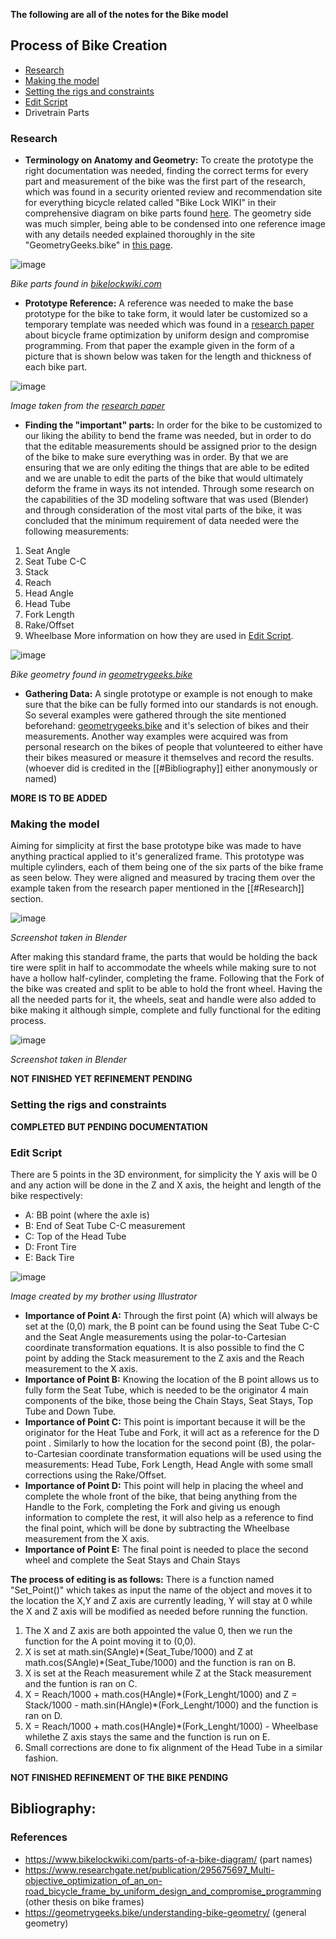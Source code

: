 **The following are all of the notes for the Bike model**

## Process of Bike Creation
- [Research](#research)
- [Making the model](#making-the-model)
- [Setting the rigs and constraints](#setting-the-rigs-and-constraints)
- [Edit Script](#edit-script)
- Drivetrain Parts

### Research
- **Terminology on Anatomy and Geometry:** To create the prototype the right  documentation was needed, finding the correct terms for every part and measurement of the bike was the first part of the research, which was found in a security oriented review and recommendation site for everything bicycle related called "Bike Lock WIKI" in their comprehensive diagram on bike parts found [here](https://www.bikelockwiki.com/parts-of-a-bike-diagram/). The geometry side was much simpler, being able to be condensed into one reference image with any details needed explained thoroughly in the site "GeometryGeeks.bike" in [this page](https://geometrygeeks.bike/understanding-bike-geometry/).

![image](Bike_Parts.png)

*Bike parts found in [bikelockwiki.com](https://www.bikelockwiki.com)* 

- **Prototype Reference:** A reference was needed to make the base prototype for the bike to take form, it would later be customized so a temporary template was needed which was found in a [research paper](https://www.researchgate.net/publication/295675697_Multi-objective_optimization_of_an_on-road_bicycle_frame_by_uniform_design_and_compromise_programming) about bicycle frame optimization by uniform design and compromise programming. From that paper the example given in the form of a picture that is shown below was taken for the length and thickness of each bike part.

![image](Bike_Reference.png)

*Image taken from the [research paper](https://www.researchgate.net/figure/Basic-dimensions-of-on-road-bicycle-frame-model_fig2_295675697)* 

- **Finding the "important" parts:** In order for the bike to be customized to our liking the ability to bend the frame was needed, but in order to do that the editable measurements should be assigned prior to the design of the bike to make sure everything was in order. By that we are ensuring that we are only editing the things that are able to be edited and we are unable to edit the parts of the bike that would ultimately deform the frame in ways its not intended. Through some research on the capabilities of the 3D modeling software that was used (Blender) and through consideration of the most vital parts of the bike, it was concluded that the minimum requirement of data needed were the following measurements:
 1. Seat Angle
 2. Seat Tube C-C
 3. Stack
 4. Reach
 5. Head Angle
 6. Head Tube
 7. Fork Length
 8. Rake/Offset
 9. Wheelbase
	More information on how they are used in [Edit Script](#edit-script).

![image](Bike_Geometry.png)

*Bike geometry found in [geometrygeeks.bike](https://geometrygeeks.bike)* 

- **Gathering Data:** A single prototype or example is not enough to make sure that the bike can be fully formed into our standards is not enough. So several examples were gathered through the site mentioned beforehand: [geometrygeeks.bike](https://geometrygeeks.bike/) and it's selection of bikes and their measurements. Another way examples were acquired was from personal research on the bikes of people that volunteered to either have their bikes measured or measure it themselves and record the results. (whoever did is credited in the [[#Bibliography]] either anonymously or named)

**MORE IS TO BE ADDED**
### Making the model
Aiming for simplicity at first the base prototype bike was made to have anything practical applied to it's generalized frame. This prototype was multiple cylinders, each of them being one of the six parts of the bike frame as seen below. They were aligned and measured by tracing them over the example taken from the research paper mentioned in the [[#Research]] section.

![image](Modeling.png)

*Screenshot taken in Blender*

After making this standard frame, the parts that would be holding the back tire were split in half to accommodate the wheels while making sure to not have a hollow half-cylinder, completing the frame. Following that the Fork of the bike was created and split to be able to hold the front wheel. Having the all the needed parts for it, the wheels, seat and handle were also added to bike making it although simple, complete and fully functional for the editing process.

![image](Modeling_Final.png)

*Screenshot taken in Blender*

**NOT FINISHED YET REFINEMENT PENDING**

### Setting the rigs and constraints

**COMPLETED BUT PENDING DOCUMENTATION**

### Edit Script
There are 5 points in the 3D environment, for simplicity the Y axis will be 0 and any action will be done in the Z and X axis, the height and length of the bike respectively:
- A: BB point (where the axle is) 
- B: End of Seat Tube C-C measurement
- C: Top of the Head Tube
- D: Front Tire
- E: Back Tire

![image](Points.png)

*Image created by my brother using Illustrator*

- **Importance of Point A:** Through the first point (A) which will always be set at the (0,0) mark, the B point can be found using the Seat Tube C-C and the Seat Angle measurements using the polar-to-Cartesian coordinate transformation equations. It is also possible to find the C point by adding the Stack measurement to the Z axis and the Reach measurement to the X axis.
- **Importance of Point B:** Knowing the location of the B point allows us to fully form the Seat Tube, which is needed to be the originator 4 main components of the bike, those being the Chain Stays, Seat Stays, Top Tube and Down Tube.
- **Importance of Point C:** This point is important because it will be the originator for the Heat Tube and Fork, it will act as a reference for the D point . Similarly to how the location for the second point (B), the polar-to-Cartesian coordinate transformation equations will be used using the measurements: Head Tube, Fork Length, Head Angle with some small corrections using the Rake/Offset.
- **Importance of Point D:** This point will help in placing the wheel and complete the whole front of the bike, that being anything from the Handle to the Fork, completing the Fork and giving us enough information to complete the rest, it will also help as a reference to find the final point, which will be done by subtracting the Wheelbase measurement from the X axis.
- **Importance of Point E:** The final point is needed to place the second wheel and complete the Seat Stays and Chain Stays

**The process of editing is as follows:**
There is a function named "Set_Point()" which takes as input the name of the object and moves it to the location the X,Y and Z axis are currently leading, Y will stay at 0 while the X and Z axis will be modified as needed before running the function.
1. The X and Z axis are both appointed the value 0, then we run the function for the A point moving it to (0,0).
2. X is set at math.sin(SAngle)\*(Seat_Tube/1000) and Z at math.cos(SAngle)\*(Seat_Tube/1000) and the function is ran on B.
3. X is set at the Reach measurement while Z at the Stack measurement and the funtion is ran on C.
4. X = Reach/1000 + math.cos(HAngle)\*(Fork_Lenght/1000) and Z = Stack/1000 - math.sin(HAngle)\*(Fork_Lenght/1000) and the function is ran on D.
5. X = Reach/1000 + math.cos(HAngle)\*(Fork_Lenght/1000) - Wheelbase whilethe Z axis stays the same and the function is run on E.
6. Small corrections are done to fix alignment of the Head Tube in a similar fashion. 

**NOT FINISHED REFINEMENT OF THE BIKE PENDING**

## Bibliography:
### References
- https://www.bikelockwiki.com/parts-of-a-bike-diagram/ (part names)
- https://www.researchgate.net/publication/295675697_Multi-objective_optimization_of_an_on-road_bicycle_frame_by_uniform_design_and_compromise_programming (other thesis on bike frames)
- https://geometrygeeks.bike/understanding-bike-geometry/ (general geometry)
